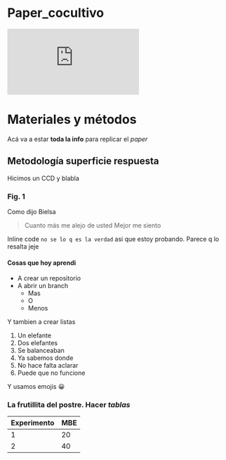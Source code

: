 # Paper_cocultivo

![alt text](https://ferbracalente.github.io/Paper_cocultivo/prueba.html "RQ5vsTime")

# Materiales y métodos
Acá va a estar **toda la info** para replicar el _paper_
## Metodología superficie respuesta 
Hicimos un CCD y blabla
### Fig. 1

Como dijo Bielsa
> Cuanto más me alejo de usted
> Mejor me siento

Inline code `no se lo q es la verdad` asi que estoy probando. Parece q lo resalta jeje

#### Cosas que hoy aprendi
* A crear un repositorio
* A abrir un branch
  * Mas
  * O
  * Menos

Y tambien a crear listas
1. Un elefante
1. Dos elefantes
 1. Se balanceaban
 1. Ya sabemos donde
 1. No hace falta aclarar
2. Puede que no funcione

Y usamos emojis :grinning:

### La frutillita del postre. Hacer _tablas_

Experimento | MBE
------------|----
1 | 20
2 | 40
